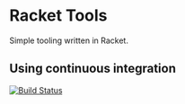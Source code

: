 # Racket Tools

Simple tooling written in Racket.

## Using continuous integration

[![Build Status](https://travis-ci.org/mafagafogigante/racket.svg?branch=master)](https://travis-ci.org/mafagafogigante/racket)
